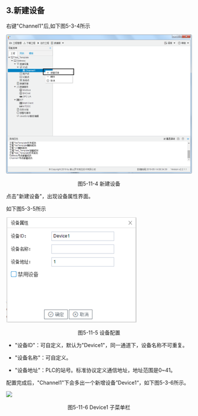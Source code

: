 ## 3.新建设备

右键"Channel1"后,如下图5-3-4所示   

![](../../../assets/新建设备.jpg)

<center>图5-11-4 新建设备</center>

点击"新建设备"，出现设备属性界面。

如下图5-3-5所示

![1557110284778](assets/设备配置.png)

<center>图5-11-5  设备配置</center>

- "设备ID"：可自定义，默认为"Device1"，同一通道下，设备名称不可重复。

- "设备名称"：可自定义。

- "设备地址"：PLC的站号。标准协议定义通信地址，地址范围是0~41。

  

配置完成后，"Channel1"下会多出一个新增设备”Device1“，如下图5-3-6所示。

![](../../assets/../Device子菜单栏.png)

<center>图5-11-6 Device1 子菜单栏</center>

